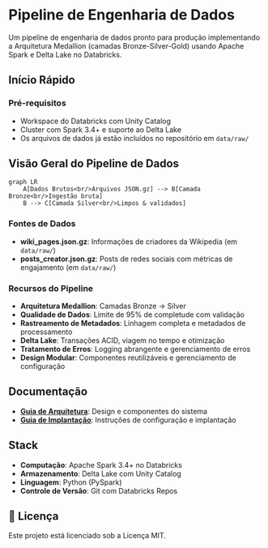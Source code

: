 # Pipeline de Engenharia de Dados

Um pipeline de engenharia de dados pronto para produção implementando a Arquitetura Medallion (camadas Bronze-Silver-Gold) usando Apache Spark e Delta Lake no Databricks.

## Início Rápido

### Pré-requisitos
- Workspace do Databricks com Unity Catalog
- Cluster com Spark 3.4+ e suporte ao Delta Lake
- Os arquivos de dados já estão incluídos no repositório em `data/raw/`

## Visão Geral do Pipeline de Dados

```mermaid
graph LR
    A[Dados Brutos<br/>Arquivos JSON.gz] --> B[Camada Bronze<br/>Ingestão bruta]
    B --> C[Camada Silver<br/>Limpos & validados]
```

### Fontes de Dados
- **wiki_pages.json.gz**: Informações de criadores da Wikipedia (em `data/raw/`)
- **posts_creator.json.gz**: Posts de redes sociais com métricas de engajamento (em `data/raw/`)

### Recursos do Pipeline
- **Arquitetura Medallion**: Camadas Bronze → Silver
- **Qualidade de Dados**: Limite de 95% de completude com validação
- **Rastreamento de Metadados**: Linhagem completa e metadados de processamento
- **Delta Lake**: Transações ACID, viagem no tempo e otimização
- **Tratamento de Erros**: Logging abrangente e gerenciamento de erros
- **Design Modular**: Componentes reutilizáveis e gerenciamento de configuração


## Documentação

- **[Guia de Arquitetura](docs/architecture.md)**: Design e componentes do sistema
- **[Guia de Implantação](docs/deployment_guide.md)**: Instruções de configuração e implantação

## Stack

- **Computação**: Apache Spark 3.4+ no Databricks
- **Armazenamento**: Delta Lake com Unity Catalog
- **Linguagem**: Python (PySpark)
- **Controle de Versão**: Git com Databricks Repos

## 📄 Licença

Este projeto está licenciado sob a Licença MIT.
